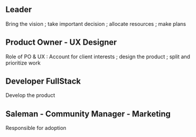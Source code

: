 ## Leader

Bring the vision ; take important decision ; allocate resources ; make plans

## Product Owner - UX Designer

Role of PO & UX : Account for client interests ; design the product ; split and prioritize work

## Developer FullStack

Develop the product

## Saleman - Community Manager - Marketing

Responsible for adoption
